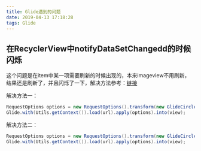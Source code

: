 ```yaml
---
title: Glide遇到的问题
date: 2019-04-13 17:18:28
tags: Glide
---
```

## 在RecyclerView中notifyDataSetChangedd的时候闪烁
这个问题是在item中某一项需要刷新的时候出现的，本来imageview不用刷新，结果还是刷新了，并且闪烁了一下，解决方法参考：[链接](https://github.com/bumptech/glide/issues/527)

解决方法一：

``` java
RequestOptions options = new RequestOptions().transform(new GlideCircleTransform()).placeholder(view.getDrawable());
Glide.with(Utils.getContext()).load(url).apply(options).into(view);
```
解决方法二：

``` java
RequestOptions options = new RequestOptions().transform(new GlideCircleTransform()).dontAnimate().fitCenter();
Glide.with(Utils.getContext()).load(url).apply(options).into(view);
```


